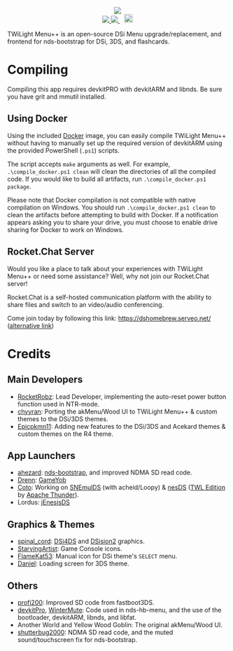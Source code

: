 <p align="center">
 <img src="https://github.com/RocketRobz/TWiLightMenu/blob/master/logo.png"><br>
 <span style="padding-right: 5px;">
  <a href="https://travis-ci.org/RocketRobz/TWiLightMenu">
   <img src="https://travis-ci.org/RocketRobz/TWiLightMenu.svg?branch=master">
    <a href="https://dev.azure.com/DS-Homebrew/Builds/_apis/build/status/RocketRobz.TWiLightMenu?branchName=master">
   <img src="https://dev.azure.com/DS-Homebrew/Builds/_apis/build/status/RocketRobz.TWiLightMenu?branchName=master">
  </a>
 </span>
 <span style="padding-left: 5px;">
  <a href="https://dshomebrew.serveo.net/">
   <img src="https://github.com/ahezard/nds-bootstrap/blob/master/images/Rocket.Chat button.png" height="20">
  </a>
 </span>
</p>

TWiLight Menu++ is an open-source DSi Menu upgrade/replacement, and frontend for nds-bootstrap for DSi, 3DS, and flashcards.

# Compiling

Compiling this app requires devkitPRO with devkitARM and libnds. Be sure you have grit and mmutil installed.

## Using Docker

Using the included [Docker](https://docker.com) image, you can easily compile TWiLight Menu++ without having to manually set up the required version of devkitARM using the provided PowerShell (`.ps1`) scripts.

The script accepts `make` arguments as well. For example, `.\compile_docker.ps1 clean` will clean the directories of all the compiled code. If you would like to build all artifacts, run `.\compile_docker.ps1 package`.

Please note that Docker compilation is not compatible with native compilation on Windows. You should run `.\compile_docker.ps1 clean` to clean the artifacts before attempting to build with Docker. If a notification appears asking you to share your drive, you must choose to enable drive sharing for Docker to work on Windows.

## Rocket.Chat Server

Would you like a place to talk about your experiences with TWiLight Menu++ or need some assistance? Well, why not join our Rocket.Chat server!

Rocket.Chat is a self-hosted communication platform with the ability to share files and switch to an video/audio conferencing.

Come join today by following this link: https://dshomebrew.serveo.net/ ([alternative link](https://b2b38a00.ngrok.io))

# Credits
## Main Developers
- [RocketRobz](https://github.com/RocketRobz): Lead Developer, implementing the auto-reset power button function used in NTR-mode.
- [chyyran](https://github.com/chyyran): Porting the akMenu/Wood UI to TWiLight Menu++ & custom themes to the DSi/3DS themes.
- [Epicpkmn11](https://github.com/Epicpkmn11): Adding new features to the DSi/3DS and Acekard themes & custom themes on the R4 theme.
## App Launchers
- [ahezard](https://github.com/ahezard): [nds-bootstrap](https://github.com/ahezard/nds-bootstrap), and improved NDMA SD read code.
- [Drenn](https://github.com/Drenn1): [GameYob](https://github.com/Drenn1/GameYob)
- [Coto](https://coto88.bitbucket.io/): Working on [SNEmulDS](https://www.gamebrew.org/wiki/SNEmulDS) (with acheid/Loopy) & [nesDS](https://github.com/RocketRobz/NesDS) ([TWL Edition](https://github.com/ApacheThunder/NesDS) by [Apache Thunder](https://github.com/ApacheThunder)).
- Lordus: [jEnesisDS](https://gamebrew.org/wiki/JEnesisDS)
## Graphics & Themes
- [spinal_cord](https://gbatemp.net/members/spinal_cord.90607/): [DSi4DS](https://gbatemp.net/threads/dsi4ds.173617/) and [DSision2](https://gbatemp.net/threads/dsision2.92740/) graphics.
- [StarvingArtist](https://www.deviantart.com/starvingartist/): Game Console icons.
- [FlameKat53](https://github.com/FlameKat53): Manual icon for DSi theme's `SELECT` menu.
- [Daniel](https://github.com/XD-Daniel-XD): Loading screen for 3DS theme.
## Others
- [profi200](https://github.com/profi200): Improved SD code from fastboot3DS.
- [devkitPro](https://github.com/devkitPro), [WinterMute](https://github.com/WinterMute): Code used in nds-hb-menu, and the use of the bootloader, devkitARM, libnds, and libfat.
- Another World and Yellow Wood Goblin: The original akMenu/Wood UI.
- [shutterbug2000](https://github.com/shutterbug2000): NDMA SD read code, and the muted sound/touchscreen fix for nds-bootstrap.
